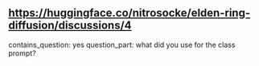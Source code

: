 ## https://huggingface.co/nitrosocke/elden-ring-diffusion/discussions/4

contains_question: yes
question_part: what did you use for the class prompt?